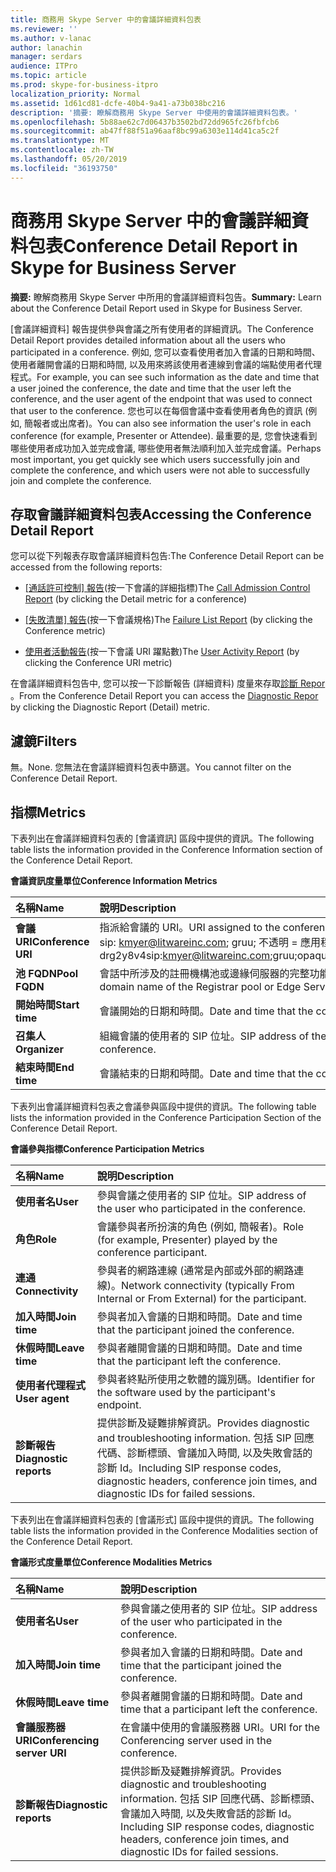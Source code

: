 ```yaml
---
title: 商務用 Skype Server 中的會議詳細資料包表
ms.reviewer: ''
ms.author: v-lanac
author: lanachin
manager: serdars
audience: ITPro
ms.topic: article
ms.prod: skype-for-business-itpro
localization_priority: Normal
ms.assetid: 1d61cd81-dcfe-40b4-9a41-a73b038bc216
description: '摘要: 瞭解商務用 Skype Server 中使用的會議詳細資料包表。'
ms.openlocfilehash: 5b88ae62c7d06437b3502bd72dd965fc26fbfcb6
ms.sourcegitcommit: ab47ff88f51a96aaf8bc99a6303e114d41ca5c2f
ms.translationtype: MT
ms.contentlocale: zh-TW
ms.lasthandoff: 05/20/2019
ms.locfileid: "36193750"
---
```

# <a name="conference-detail-report-in-skype-for-business-server"></a><span data-ttu-id="2127d-103">商務用 Skype Server 中的會議詳細資料包表</span><span class="sxs-lookup"><span data-stu-id="2127d-103">Conference Detail Report in Skype for Business Server</span></span>

<span data-ttu-id="2127d-104">**摘要:** 瞭解商務用 Skype Server 中所用的會議詳細資料包告。</span><span class="sxs-lookup"><span data-stu-id="2127d-104">**Summary:** Learn about the Conference Detail Report used in Skype for Business Server.</span></span>

<span data-ttu-id="2127d-105">[會議詳細資料] 報告提供參與會議之所有使用者的詳細資訊。</span><span class="sxs-lookup"><span data-stu-id="2127d-105">The Conference Detail Report provides detailed information about all the users who participated in a conference.</span></span> <span data-ttu-id="2127d-106">例如, 您可以查看使用者加入會議的日期和時間、使用者離開會議的日期和時間, 以及用來將該使用者連線到會議的端點使用者代理程式。</span><span class="sxs-lookup"><span data-stu-id="2127d-106">For example, you can see such information as the date and time that a user joined the conference, the date and time that the user left the conference, and the user agent of the endpoint that was used to connect that user to the conference.</span></span> <span data-ttu-id="2127d-107">您也可以在每個會議中查看使用者角色的資訊 (例如, 簡報者或出席者)。</span><span class="sxs-lookup"><span data-stu-id="2127d-107">You can also see information the user's role in each conference (for example, Presenter or Attendee).</span></span> <span data-ttu-id="2127d-108">最重要的是, 您會快速看到哪些使用者成功加入並完成會議, 哪些使用者無法順利加入並完成會議。</span><span class="sxs-lookup"><span data-stu-id="2127d-108">Perhaps most important, you get quickly see which users successfully join and complete the conference, and which users were not able to successfully join and complete the conference.</span></span>

## <a name="accessing-the-conference-detail-report"></a><span data-ttu-id="2127d-109">存取會議詳細資料包表</span><span class="sxs-lookup"><span data-stu-id="2127d-109">Accessing the Conference Detail Report</span></span>

<span data-ttu-id="2127d-110">您可以從下列報表存取會議詳細資料包告:</span><span class="sxs-lookup"><span data-stu-id="2127d-110">The Conference Detail Report can be accessed from the following reports:</span></span>

- <span data-ttu-id="2127d-111">[[通話許可控制] 報告](call-admission-control-report.md)(按一下會議的詳細指標)</span><span class="sxs-lookup"><span data-stu-id="2127d-111">The [Call Admission Control Report](call-admission-control-report.md) (by clicking the Detail metric for a conference)</span></span>

- <span data-ttu-id="2127d-112">[[失敗清單] 報告](failure-list-report.md)(按一下會議規格)</span><span class="sxs-lookup"><span data-stu-id="2127d-112">The [Failure List Report](failure-list-report.md) (by clicking the Conference metric)</span></span>

- <span data-ttu-id="2127d-113">[使用者活動報告](call-diagnostic-reports-per-user.md)(按一下會議 URI 躍點數)</span><span class="sxs-lookup"><span data-stu-id="2127d-113">The [User Activity Report](call-diagnostic-reports-per-user.md) (by clicking the Conference URI metric)</span></span>

<span data-ttu-id="2127d-114">在會議詳細資料包告中, 您可以按一下診斷報告 (詳細資料) 度量來存取[診斷 Repor](diagnostic-report.md) 。</span><span class="sxs-lookup"><span data-stu-id="2127d-114">From the Conference Detail Report you can access the [Diagnostic Repor](diagnostic-report.md) by clicking the Diagnostic Report (Detail) metric.</span></span>

## <a name="filters"></a><span data-ttu-id="2127d-115">濾鏡</span><span class="sxs-lookup"><span data-stu-id="2127d-115">Filters</span></span>

<span data-ttu-id="2127d-116">無。</span><span class="sxs-lookup"><span data-stu-id="2127d-116">None.</span></span> <span data-ttu-id="2127d-117">您無法在會議詳細資料包表中篩選。</span><span class="sxs-lookup"><span data-stu-id="2127d-117">You cannot filter on the Conference Detail Report.</span></span>

## <a name="metrics"></a><span data-ttu-id="2127d-118">指標</span><span class="sxs-lookup"><span data-stu-id="2127d-118">Metrics</span></span>

<span data-ttu-id="2127d-119">下表列出在會議詳細資料包表的 [會議資訊] 區段中提供的資訊。</span><span class="sxs-lookup"><span data-stu-id="2127d-119">The following table lists the information provided in the Conference Information section of the Conference Detail Report.</span></span>

<span data-ttu-id="2127d-120">**會議資訊度量單位**</span><span class="sxs-lookup"><span data-stu-id="2127d-120">**Conference Information Metrics**</span></span>


| <span data-ttu-id="2127d-121">**名稱**</span><span class="sxs-lookup"><span data-stu-id="2127d-121">**Name**</span></span>                 | <span data-ttu-id="2127d-122">**說明**</span><span class="sxs-lookup"><span data-stu-id="2127d-122">**Description**</span></span>                                                                                                            |
|:-------------------------|:---------------------------------------------------------------------------------------------------------------------------|
| <span data-ttu-id="2127d-123">**會議 URI**</span><span class="sxs-lookup"><span data-stu-id="2127d-123">**Conference URI**</span></span> <br/> | <span data-ttu-id="2127d-124">指派給會議的 URI。</span><span class="sxs-lookup"><span data-stu-id="2127d-124">URI assigned to the conference.</span></span> <span data-ttu-id="2127d-125">例如：</span><span class="sxs-lookup"><span data-stu-id="2127d-125">For example:</span></span>  <br/> <span data-ttu-id="2127d-126">sip: kmyer@litwareinc.com; gruu; 不透明 = 應用程式: 會議: 焦點: id: drg2y8v4</span><span class="sxs-lookup"><span data-stu-id="2127d-126">sip:kmyer@litwareinc.com;gruu;opaque=app:conf:focus:id:drg2y8v4</span></span>  <br/> |
| <span data-ttu-id="2127d-127">**池 FQDN**</span><span class="sxs-lookup"><span data-stu-id="2127d-127">**Pool FQDN**</span></span> <br/>      | <span data-ttu-id="2127d-128">會話中所涉及的註冊機構池或邊緣伺服器的完整功能變數名稱。</span><span class="sxs-lookup"><span data-stu-id="2127d-128">Fully-qualified domain name of the Registrar pool or Edge Server involved in a session.</span></span>  <br/>                             |
| <span data-ttu-id="2127d-129">**開始時間**</span><span class="sxs-lookup"><span data-stu-id="2127d-129">**Start time**</span></span> <br/>     | <span data-ttu-id="2127d-130">會議開始的日期和時間。</span><span class="sxs-lookup"><span data-stu-id="2127d-130">Date and time that the conference started.</span></span>  <br/>                                                                          |
| <span data-ttu-id="2127d-131">**召集人**</span><span class="sxs-lookup"><span data-stu-id="2127d-131">**Organizer**</span></span> <br/>      | <span data-ttu-id="2127d-132">組織會議的使用者的 SIP 位址。</span><span class="sxs-lookup"><span data-stu-id="2127d-132">SIP address of the user who organized the conference.</span></span>  <br/>                                                               |
| <span data-ttu-id="2127d-133">**結束時間**</span><span class="sxs-lookup"><span data-stu-id="2127d-133">**End time**</span></span> <br/>       | <span data-ttu-id="2127d-134">會議結束的日期和時間。</span><span class="sxs-lookup"><span data-stu-id="2127d-134">Date and time that the conference ended.</span></span>  <br/>                                                                            |

<span data-ttu-id="2127d-135">下表列出會議詳細資料包表之會議參與區段中提供的資訊。</span><span class="sxs-lookup"><span data-stu-id="2127d-135">The following table lists the information provided in the Conference Participation Section of the Conference Detail Report.</span></span>

<span data-ttu-id="2127d-136">**會議參與指標**</span><span class="sxs-lookup"><span data-stu-id="2127d-136">**Conference Participation Metrics**</span></span>

|<span data-ttu-id="2127d-137">**名稱**</span><span class="sxs-lookup"><span data-stu-id="2127d-137">**Name**</span></span>|<span data-ttu-id="2127d-138">**說明**</span><span class="sxs-lookup"><span data-stu-id="2127d-138">**Description**</span></span>|
|:-----|:-----|
|<span data-ttu-id="2127d-139">**使用者名**</span><span class="sxs-lookup"><span data-stu-id="2127d-139">**User**</span></span> <br/> |<span data-ttu-id="2127d-140">參與會議之使用者的 SIP 位址。</span><span class="sxs-lookup"><span data-stu-id="2127d-140">SIP address of the user who participated in the conference.</span></span>  <br/> |
|<span data-ttu-id="2127d-141">**角色**</span><span class="sxs-lookup"><span data-stu-id="2127d-141">**Role**</span></span> <br/> |<span data-ttu-id="2127d-142">會議參與者所扮演的角色 (例如, 簡報者)。</span><span class="sxs-lookup"><span data-stu-id="2127d-142">Role (for example, Presenter) played by the conference participant.</span></span>  <br/> |
|<span data-ttu-id="2127d-143">**連通**</span><span class="sxs-lookup"><span data-stu-id="2127d-143">**Connectivity**</span></span> <br/> |<span data-ttu-id="2127d-144">參與者的網路連線 (通常是內部或外部的網路連線)。</span><span class="sxs-lookup"><span data-stu-id="2127d-144">Network connectivity (typically From Internal or From External) for the participant.</span></span>  <br/> |
|<span data-ttu-id="2127d-145">**加入時間**</span><span class="sxs-lookup"><span data-stu-id="2127d-145">**Join time**</span></span> <br/> |<span data-ttu-id="2127d-146">參與者加入會議的日期和時間。</span><span class="sxs-lookup"><span data-stu-id="2127d-146">Date and time that the participant joined the conference.</span></span>  <br/> |
|<span data-ttu-id="2127d-147">**休假時間**</span><span class="sxs-lookup"><span data-stu-id="2127d-147">**Leave time**</span></span> <br/> |<span data-ttu-id="2127d-148">參與者離開會議的日期和時間。</span><span class="sxs-lookup"><span data-stu-id="2127d-148">Date and time that the participant left the conference.</span></span>  <br/> |
|<span data-ttu-id="2127d-149">**使用者代理程式**</span><span class="sxs-lookup"><span data-stu-id="2127d-149">**User agent**</span></span> <br/> |<span data-ttu-id="2127d-150">參與者終點所使用之軟體的識別碼。</span><span class="sxs-lookup"><span data-stu-id="2127d-150">Identifier for the software used by the participant's endpoint.</span></span>  <br/> |
|<span data-ttu-id="2127d-151">**診斷報告**</span><span class="sxs-lookup"><span data-stu-id="2127d-151">**Diagnostic reports**</span></span> <br/> |<span data-ttu-id="2127d-152">提供診斷及疑難排解資訊。</span><span class="sxs-lookup"><span data-stu-id="2127d-152">Provides diagnostic and troubleshooting information.</span></span> <span data-ttu-id="2127d-153">包括 SIP 回應代碼、診斷標頭、會議加入時間, 以及失敗會話的診斷 Id。</span><span class="sxs-lookup"><span data-stu-id="2127d-153">Including SIP response codes, diagnostic headers, conference join times, and diagnostic IDs for failed sessions.</span></span>  <br/> |

<span data-ttu-id="2127d-154">下表列出在會議詳細資料包表的 [會議形式] 區段中提供的資訊。</span><span class="sxs-lookup"><span data-stu-id="2127d-154">The following table lists the information provided in the Conference Modalities section of the Conference Detail Report.</span></span>

<span data-ttu-id="2127d-155">**會議形式度量單位**</span><span class="sxs-lookup"><span data-stu-id="2127d-155">**Conference Modalities Metrics**</span></span>

|<span data-ttu-id="2127d-156">**名稱**</span><span class="sxs-lookup"><span data-stu-id="2127d-156">**Name**</span></span>|<span data-ttu-id="2127d-157">**說明**</span><span class="sxs-lookup"><span data-stu-id="2127d-157">**Description**</span></span>|
|:-----|:-----|
|<span data-ttu-id="2127d-158">**使用者名**</span><span class="sxs-lookup"><span data-stu-id="2127d-158">**User**</span></span> <br/> |<span data-ttu-id="2127d-159">參與會議之使用者的 SIP 位址。</span><span class="sxs-lookup"><span data-stu-id="2127d-159">SIP address of the user who participated in the conference.</span></span>  <br/> |
|<span data-ttu-id="2127d-160">**加入時間**</span><span class="sxs-lookup"><span data-stu-id="2127d-160">**Join time**</span></span> <br/> |<span data-ttu-id="2127d-161">參與者加入會議的日期和時間。</span><span class="sxs-lookup"><span data-stu-id="2127d-161">Date and time that the participant joined the conference.</span></span>  <br/> |
|<span data-ttu-id="2127d-162">**休假時間**</span><span class="sxs-lookup"><span data-stu-id="2127d-162">**Leave time**</span></span> <br/> |<span data-ttu-id="2127d-163">參與者離開會議的日期和時間。</span><span class="sxs-lookup"><span data-stu-id="2127d-163">Date and time that a participant left the conference.</span></span>  <br/> |
|<span data-ttu-id="2127d-164">**會議服務器 URI**</span><span class="sxs-lookup"><span data-stu-id="2127d-164">**Conferencing server URI**</span></span> <br/> |<span data-ttu-id="2127d-165">在會議中使用的會議服務器 URI。</span><span class="sxs-lookup"><span data-stu-id="2127d-165">URI for the Conferencing server used in the conference.</span></span>  <br/> |
|<span data-ttu-id="2127d-166">**診斷報告**</span><span class="sxs-lookup"><span data-stu-id="2127d-166">**Diagnostic reports**</span></span> <br/> |<span data-ttu-id="2127d-167">提供診斷及疑難排解資訊。</span><span class="sxs-lookup"><span data-stu-id="2127d-167">Provides diagnostic and troubleshooting information.</span></span> <span data-ttu-id="2127d-168">包括 SIP 回應代碼、診斷標頭、會議加入時間, 以及失敗會話的診斷 Id。</span><span class="sxs-lookup"><span data-stu-id="2127d-168">Including SIP response codes, diagnostic headers, conference join times, and diagnostic IDs for failed sessions.</span></span>  <br/> |


